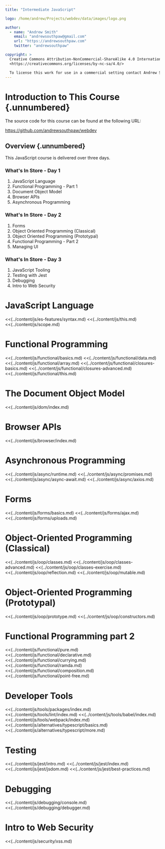 ```yaml
---
title: "Intermediate JavaScript"

logo: /home/andrew/Projects/webdev/data/images/logo.png

author:
  - name: "Andrew Smith"
    email: "andrewsouthpaw@gmail.com"
    url: "https://andrewsouthpaw.com"
    twitter: "andrewsouthpaw"

copyright: >
  Creative Commons Attribution-NonCommercial-ShareAlike 4.0 International Public License:
  <https://creativecommons.org/licenses/by-nc-sa/4.0/>

  To license this work for use in a commercial setting contact Andrew Smith.
---
```


Introduction to This Course {.unnumbered}
=========================================

The source code for this course can be found at the following URL:

<https://github.com/andrewsouthpaw/webdev>

Overview {.unnumbered}
----------------------

This JavaScript course is delivered over three days.

### What's In Store - Day 1

1. JavaScript Language
1. Functional Programming - Part 1
1. Document Object Model
1. Browser APIs
1. Asynchronous Programming

### What's In Store - Day 2

1. Forms
1. Object Oriented Programming (Classical)
1. Object Oriented Programming (Prototypal)
1. Functional Programming - Part 2
1. Managing UI

### What's In Store - Day 3

1. JavaScript Tooling
1. Testing with Jest
1. Debugging
1. Intro to Web Security

# JavaScript Language

<<(../content/js/es-features/syntax.md)
<<(../content/js/this.md)
<<(../content/js/scope.md)

# Functional Programming

<<(../content/js/functional/basics.md)
<<(../content/js/functional/data.md)
<<(../content/js/functional/array.md)
<<(../content/js/functional/closures-basics.md)
<<(../content/js/functional/closures-advanced.md)
<<(../content/js/functional/this.md)

# The Document Object Model

<<(../content/js/dom/index.md)

# Browser APIs

<<(../content/js/browser/index.md)

# Asynchronous Programming

<<(../content/js/async/runtime.md)
<<(../content/js/async/promises.md)
<<(../content/js/async/async-await.md)
<<(../content/js/async/axios.md)

# Forms

<<(../content/js/forms/basics.md)
<<(../content/js/forms/ajax.md)
<<(../content/js/forms/uploads.md)

# Object-Oriented Programming (Classical)

<<(../content/js/oop/classes.md)
<<(../content/js/oop/classes-advanced.md)
<<(../content/js/oop/classes-exercise.md)
<<(../content/js/oop/reflection.md)
<<(../content/js/oop/mutable.md)

# Object-Oriented Programming (Prototypal)

<<(../content/js/oop/prototype.md)
<<(../content/js/oop/constructors.md)

# Functional Programming part 2

<<(../content/js/functional/pure.md)
<<(../content/js/functional/declarative.md)
<<(../content/js/functional/currying.md)
<<(../content/js/functional/ramda.md)
<<(../content/js/functional/composition.md)
<<(../content/js/functional/point-free.md)

# Developer Tools

<<(../content/js/tools/packages/index.md)
<<(../content/js/tools/lint/index.md)
<<(../content/js/tools/babel/index.md)
<<(../content/js/tools/webpack/index.md)
<<(../content/js/alternatives/typescript/basics.md)
<<(../content/js/alternatives/typescript/more.md)

# Testing

<<(../content/js/jest/intro.md)
<<(../content/js/jest/index.md)
<<(../content/js/jest/jsdom.md)
<<(../content/js/jest/best-practices.md)

# Debugging

<<(../content/js/debugging/console.md)
<<(../content/js/debugging/debugger.md)

# Intro to Web Security

<<(../content/js/security/xss.md)

